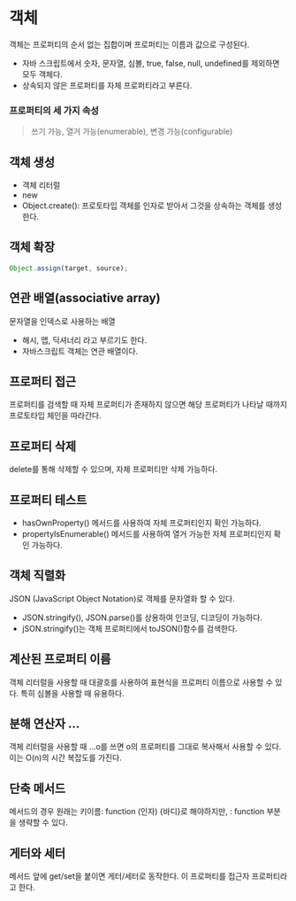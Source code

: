 # 객체
객체는 프로퍼티의 순서 없는 집합이며 프로퍼티는 이름과 값으로 구성된다.
- 자바 스크립트에서 숫자, 문자열, 심볼, true, false, null, undefined를 제외하면 모두 객체다.
- 상속되지 않은 프로퍼티를 자체 프로퍼티라고 부른다.
### 프로퍼티의 세 가지 속성
> 쓰기 가능, 열거 가능(enumerable), 변경 가능(configurable)
## 객체 생성
- 객체 리터럴 
- new
- Object.create(): 프로토타입 객체를 인자로 받아서 그것을 상속하는 객체를 생성한다.

## 객체 확장
```js
Object.assign(target, source);
```
## 연관 배열(associative array)
문자열을 인덱스로 사용하는 배열
- 해시, 맵, 딕셔너리 라고 부르기도 한다.
- 자바스크립트 객체는 연관 배열이다.

## 프로퍼티 접근
프로퍼티를 검색할 때 자체 프로퍼티가 존재하지 않으면 해당 프로퍼티가 나타날 때까지 프로토타입 체인을 따라간다.

## 프로퍼티 삭제
delete를 통해 삭제할 수 있으며, 자체 프로퍼티만 삭제 가능하다.

## 프로퍼티 테스트
- hasOwnProperty() 메서드를 사용하여 자체 프로퍼티인지 확인 가능하다.
- propertyIsEnumerable() 메서드를 사용하여 열거 가능한 자체 프로퍼티인지 확인 가능하다.

## 객체 직렬화
JSON (JavaScript Object Notation)로 객체를 문자열화 할 수 있다.
- JSON.stringify(), JSON.parse()를 상용하여 인코딩, 디코딩이 가능하다.
- jSON.stringify()는 객체 프로퍼티에서 toJSON()함수를 검색한다.

## 계산된 프로퍼티 이름
객체 리터럴을 사용할 때 대괄호를 사용하여 표현식을 프로퍼티 이름으로 사용할 수 있다.
특히 심볼을 사용할 때 유용하다.

## 분해 연산자 ...
객체 리터럴을 사용할 때 ...o를 쓰면 o의 프로퍼티를 그대로 복사해서 사용할 수 있다.
이는 O(n)의 시간 복잡도를 가진다.

## 단축 메서드
메서드의 경우 원래는 키이름: function (인자) {바디}로 해야하지만, 
: function 부분을 생략할 수 있다.

## 게터와 세터
메서드 앞에 get/set을 붙이면 게터/세터로 동작한다.
이 프로퍼티를 접근자 프로퍼티라고 한다.